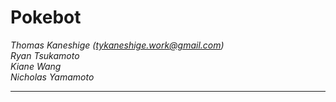 # Pokebot

*Thomas Kaneshige (tykaneshige.work@gmail.com)* </br>
*Ryan Tsukamoto* </br>
*Kiane Wang* </br>
*Nicholas Yamamoto* </br>

---
